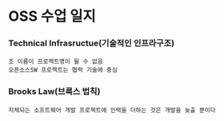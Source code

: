 # OSS 수업 일지
### Technical Infrasructue(기술적인 인프라구조)
```
조 이름이 프로젝트명이 될 수 없음
오픈소스SW 프로젝트는 협력 기술에 중심
```
### Brooks Law(브룩스 법칙)
```
지체되는 소프트웨어 개발 프로젝트에 인력을 더하는 것은 개발을 늦출 뿐이다
```


